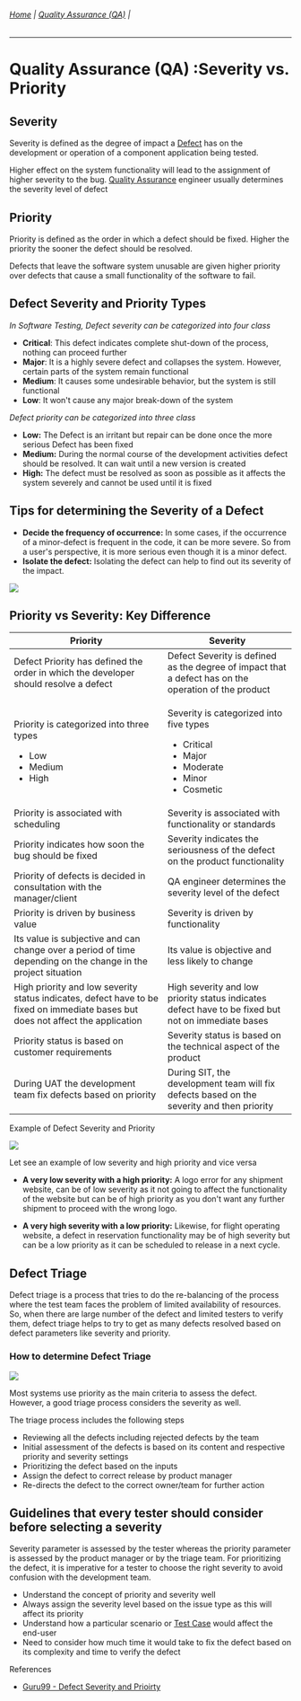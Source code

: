 ###### [Home](https://github.com/RyKaj/Documentation/blob/master/README.md) | [Quality Assurance (QA)](https://github.com/RyKaj/Documentation/tree/master/QA/README.md) |
------------


# Quality Assurance (QA) :Severity vs. Priority

## Severity

Severity is defined as the degree of impact a
[Defect](https://www.guru99.com/the-unconventional-guide-to-defect-management.md)
has on the development or operation of a component application being
tested.

Higher effect on the system functionality will lead to the assignment of
higher severity to the bug. [Quality Assurance](https://www.guru99.com/all-about-quality-assurance.md)
engineer usually determines the severity level of defect

## Priority

Priority is defined as the order in which a defect should be fixed.
Higher the priority the sooner the defect should be resolved.

Defects that leave the software system unusable are given higher
priority over defects that cause a small functionality of the software
to fail.

## Defect Severity and Priority Types

*In Software Testing, Defect severity can be categorized into four
class*

  - **Critical**: This defect indicates complete shut-down of the
	process, nothing can proceed further
  - **Major**: It is a highly severe defect and collapses the system.
	However, certain parts of the system remain functional
  - **Medium**: It causes some undesirable behavior, but the system is
	still functional
  - **Low**: It won't cause any major break-down of the system

*Defect priority can be categorized into three class*

  - **Low:** The Defect is an irritant but repair can be done once the
	more serious Defect has been fixed
  - **Medium:** During the normal course of the development activities
	defect should be resolved. It can wait until a new version is
	created
  - **High:** The defect must be resolved as soon as possible as it
	affects the system severely and cannot be used until it is fixed

## Tips for determining the Severity of a Defect

  - **Decide the frequency of occurrence:** In some cases, if the
	occurrence of a minor-defect is frequent in the code, it can be more
	severe. So from a user's perspective, it is more serious even though
	it is a minor defect.
  - **Isolate the defect:** Isolating the defect can help to find out
	its severity of the impact.

<kbd>![](https://www.guru99.com/images/5-2015/050115_0552_PriorityVsS1.gif)</kbd>

## Priority vs Severity: Key Difference

<table>
	<thead>
		<tr>
			<th>Priority</th>
			<th>Severity</th>
		</tr>
	</thead>
	<tbody>
		<tr>
			<td>Defect Priority has defined the order in which the developer should resolve a defect</td>
			<td>Defect Severity is defined as the degree of impact that a defect has on the operation of the product</td>
		</tr>
		<tr>
			<td>
				<p>Priority is categorized into three types</p>
				<ul>
					<li>Low</li>
					<li>Medium</li>
					<li>High</li>
				</ul>
			</td>
			<td>
				<p>Severity is categorized into five types</p>
				<ul>
					<li>Critical</li>
					<li>Major</li>
					<li>Moderate</li>
					<li>Minor</li>
					<li>Cosmetic</li>
				</ul>
			</td>
		</tr>
		<tr>
			<td>Priority is associated with scheduling</td>
			<td>Severity is associated with functionality or standards</td>
		</tr>
		<tr>
			<td>Priority indicates how soon the bug should be fixed</td>
			<td>Severity indicates the seriousness of the defect on the product functionality</td>
		</tr>
		<tr>
			<td>Priority of defects is decided in consultation with the manager/client</td>
			<td>QA engineer determines the severity level of the defect</td>
		</tr>
		<tr>
			<td>Priority is driven by business value</td>
			<td>Severity is driven by functionality</td>
		</tr>
		<tr>
			<td>Its value is subjective and can change over a period of time depending on the change in the project situation</td>
			<td>Its value is objective and less likely to change</td>
		</tr>
		<tr>
			<td>High priority and low severity status indicates, defect have to be fixed on immediate bases but does not affect the application</td>
			<td>High severity and low priority status indicates defect have to be fixed but not on immediate bases</td>
		</tr>
		<tr>
			<td>Priority status is based on customer requirements</td>
			<td>Severity status is based on the technical aspect of the product</td>
		</tr>
		<tr>
			<td>During UAT the development team fix defects based on priority</td>
			<td>During SIT, the development team will fix defects based on the severity and then priority</td>
		</tr>
	</tbody>
</table>


Example of Defect Severity and Priority

<kbd>![](https://www.guru99.com/images/5-2015/050115_0552_PriorityVsS2.png)</kbd>

Let see an example of low severity and high priority and vice versa

  - **A very low severity with a high priority:** A logo error for any
	shipment website, can be of low severity as it not going to affect
	the functionality of the website but can be of high priority as you
	don't want any further shipment to proceed with the wrong logo.

  - **A very high severity with a low priority:** Likewise, for flight
	operating website, a defect in reservation functionality may be of
	high severity but can be a low priority as it can be scheduled to
	release in a next cycle.

## Defect Triage

Defect triage is a process that tries to do the re-balancing of the
process where the test team faces the problem of limited availability of
resources. So, when there are large number of the defect and limited
testers to verify them, defect triage helps to try to get as many
defects resolved based on defect parameters like severity and priority.

### How to determine Defect Triage

<kbd>![](https://www.guru99.com/images/5-2015/050115_0552_PriorityVsS3.png)</kbd>

Most systems use priority as the main criteria to assess the defect.
However, a good triage process considers the severity as well.

The triage process includes the following steps

  - Reviewing all the defects including rejected defects by the team
  - Initial assessment of the defects is based on its content and
	respective priority and severity settings
  - Prioritizing the defect based on the inputs
  - Assign the defect to correct release by product manager
  - Re-directs the defect to the correct owner/team for further action

## Guidelines that every tester should consider before selecting a severity

Severity parameter is assessed by the tester whereas the priority
parameter is assessed by the product manager or by the triage team. For
prioritizing the defect, it is imperative for a tester to choose the
right severity to avoid confusion with the development team.

  - Understand the concept of priority and severity well
  - Always assign the severity level based on the issue type as this
	will affect its priority
  - Understand how a particular scenario or [Test Case](https://www.guru99.com/test-case.md) would affect the
	end-user
  - Need to consider how much time it would take to fix the defect based
	on its complexity and time to verify the defect

References

  - [Guru99 - Defect Severity and Prioirty](https://www.guru99.com/defect-severity-in-software-testing.md)
